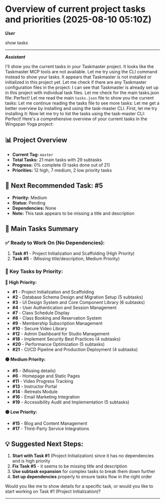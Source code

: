 <!-- Generated by SpecStory -->

# Overview of current project tasks and priorities (2025-08-10 05:10Z)

_**User**_

show tasks

---

_**Assistant**_

I'll show you the current tasks in your Taskmaster project. It looks like the Taskmaster MCP tools are not available. Let me try using the CLI command instead to show your tasks. It appears that Taskmaster is not installed or initialized in this project yet. Let me check if there are any Taskmaster configuration files in the project: I can see that Taskmaster is already set up in this project with individual task files. Let me check for the main tasks.json file: Perfect! Let me read the main `tasks.json` file to show you the current tasks: Let me continue reading the tasks file to see more tasks: Let me get a better overview by installing and using the task-master CLI. First, let me try installing it: Now let me try to list the tasks using the task-master CLI: Perfect! Here's a comprehensive overview of your current tasks in the Wingspan Yoga project:

## 📊 **Project Overview**
- **Current Tag:** `master`
- **Total Tasks:** 21 main tasks with 29 subtasks
- **Progress:** 0% complete (0 tasks done out of 21)
- **Priorities:** 12 high, 7 medium, 2 low priority tasks

## 🚀 **Next Recommended Task: #5**
- **Priority:** Medium
- **Status:** Pending
- **Dependencies:** None
- **Note:** This task appears to be missing a title and description

## 📝 **Main Tasks Summary**

### **✅ Ready to Work On (No Dependencies):**
1. **Task #1** - Project Initialization and Scaffolding (High Priority)
2. **Task #5** - (Missing title/description, Medium Priority)

### **🔄 Key Tasks by Priority:**

**🔴 High Priority:**
- **#1** - Project Initialization and Scaffolding
- **#2** - Database Schema Design and Migration Setup (5 subtasks)
- **#3** - UI Design System and Core Component Library (6 subtasks)  
- **#4** - User Authentication and Session Management
- **#7** - Class Schedule Display
- **#8** - Class Booking and Reservation System
- **#9** - Membership Subscription Management
- **#10** - Secure Video Library
- **#12** - Admin Dashboard for Studio Management
- **#18** - Implement Security Best Practices (4 subtasks)
- **#20** - Performance Optimization (5 subtasks)
- **#21** - CI/CD Pipeline and Production Deployment (4 subtasks)

**🟡 Medium Priority:**
- **#5** - (Missing details)
- **#6** - Homepage and Static Pages
- **#11** - Video Progress Tracking
- **#13** - Instructor Portal
- **#14** - Retreats Module
- **#16** - Email Marketing Integration
- **#19** - Accessibility Audit and Implementation (5 subtasks)

**🟢 Low Priority:**
- **#15** - Blog and Content Management
- **#17** - Third-Party Service Integrations

## 💡 **Suggested Next Steps:**
1. **Start with Task #1** (Project Initialization) since it has no dependencies and is high priority
2. **Fix Task #5** - it seems to be missing title and description
3. **Use subtask expansion** for complex tasks to break them down further
4. **Set up dependencies** properly to ensure tasks flow in the right order

Would you like me to show details for a specific task, or would you like to start working on Task #1 (Project Initialization)?

---

